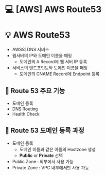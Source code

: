 💻 [AWS] AWS Route53
===============
# 💡 AWS Route53

* AWS의 DNS 서비스
* 웹서버의 IP와 도메인 이름을 매핑
  * 도메인의 A Record에 웹 서버 IP 등록
* 서비스의 엔드포인트와 도메인 이름을 매핑
  * 도메인의 CNAME Record에 Endpoint 등록


## 📌 Route 53 주요 기능

* 도메인 등록
* DNS Routing
* Health Check

## 📌 Route 53 도메인 등록 과정
* 도메인 등록
  * 도메인 이름과 같은 이름의 Hostzone 생성
  * **Public** or **Private** 선택
* Public Zone : 외부에서 사용 가능
* Private Zone : VPC 내부에서만 사용 가능


